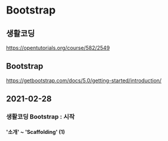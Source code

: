 # Bootstrap

## 생활코딩
https://opentutorials.org/course/582/2549
## Bootstrap
https://getbootstrap.com/docs/5.0/getting-started/introduction/

## 2021-02-28
### 생활코딩 Bootstrap : 시작
#### '소개' ~ 'Scaffolding' (1)